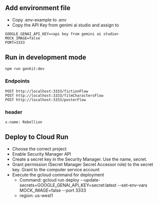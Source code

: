 ## Add environment file
- Copy .env-example to .env
- Copy the API Key from genimi ai studio and assign to 

```
GOOGLE_GENAI_API_KEY=<api key from gemini ai studio>
MOCK_IMAGE=false
PORT=3333
```

## Run in development mode
```bash
npm run genkit:dev
```

### Endpoints
```
POST http://localhost:3333/fictionFlow
POST http://localhost:3333/filmCharactersFlow
POST http://localhost:3333/posterFlow
```

### header
```
x-name: Rebellion
```

## Deploy to Cloud Run 

- Choose the correct project
- Enable Security Manager API
- Create a secret key in the Security Manager.  Use the name, secret.
- Grant permission (Secret Manager Secret Accessor role) to the secret key.  Grant to the computer service account 
- Execute the gcloud command for deployment
   - Command:  gcloud run deploy --update-secrets=GOOGLE_GENAI_API_KEY=secret:latest --set-env-vars MOCK_IMAGE=false --port 3333
   - region: us-west1
